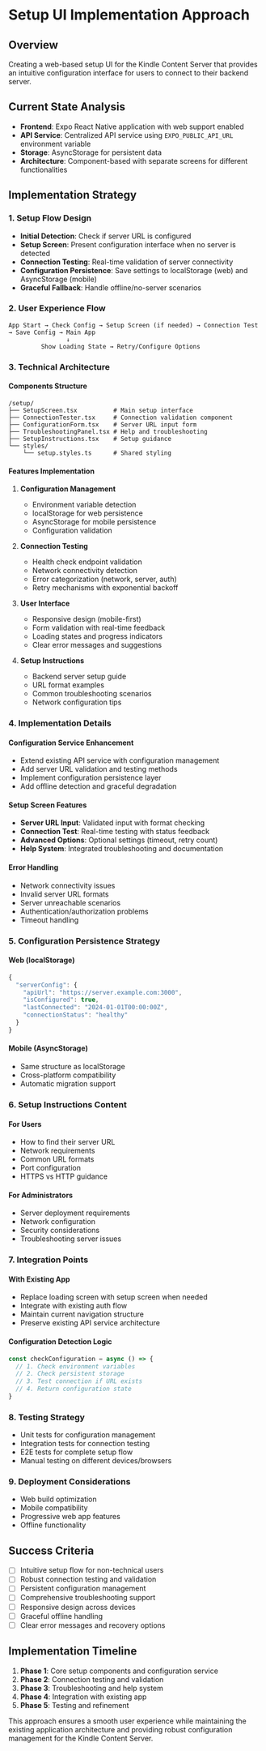 # Setup UI Implementation Approach

## Overview
Creating a web-based setup UI for the Kindle Content Server that provides an intuitive configuration interface for users to connect to their backend server.

## Current State Analysis
- **Frontend**: Expo React Native application with web support enabled
- **API Service**: Centralized API service using `EXPO_PUBLIC_API_URL` environment variable
- **Storage**: AsyncStorage for persistent data
- **Architecture**: Component-based with separate screens for different functionalities

## Implementation Strategy

### 1. Setup Flow Design
- **Initial Detection**: Check if server URL is configured
- **Setup Screen**: Present configuration interface when no server is detected
- **Connection Testing**: Real-time validation of server connectivity
- **Configuration Persistence**: Save settings to localStorage (web) and AsyncStorage (mobile)
- **Graceful Fallback**: Handle offline/no-server scenarios

### 2. User Experience Flow
```
App Start → Check Config → Setup Screen (if needed) → Connection Test → Save Config → Main App
                ↓
         Show Loading State → Retry/Configure Options
```

### 3. Technical Architecture

#### Components Structure
```
/setup/
├── SetupScreen.tsx          # Main setup interface
├── ConnectionTester.tsx     # Connection validation component
├── ConfigurationForm.tsx    # Server URL input form
├── TroubleshootingPanel.tsx # Help and troubleshooting
├── SetupInstructions.tsx    # Setup guidance
└── styles/
    └── setup.styles.ts      # Shared styling
```

#### Features Implementation
1. **Configuration Management**
   - Environment variable detection
   - localStorage for web persistence
   - AsyncStorage for mobile persistence
   - Configuration validation

2. **Connection Testing**
   - Health check endpoint validation
   - Network connectivity detection
   - Error categorization (network, server, auth)
   - Retry mechanisms with exponential backoff

3. **User Interface**
   - Responsive design (mobile-first)
   - Form validation with real-time feedback
   - Loading states and progress indicators
   - Clear error messages and suggestions

4. **Setup Instructions**
   - Backend server setup guide
   - URL format examples
   - Common troubleshooting scenarios
   - Network configuration tips

### 4. Implementation Details

#### Configuration Service Enhancement
- Extend existing API service with configuration management
- Add server URL validation and testing methods
- Implement configuration persistence layer
- Add offline detection and graceful degradation

#### Setup Screen Features
- **Server URL Input**: Validated input with format checking
- **Connection Test**: Real-time testing with status feedback
- **Advanced Options**: Optional settings (timeout, retry count)
- **Help System**: Integrated troubleshooting and documentation

#### Error Handling
- Network connectivity issues
- Invalid server URL formats
- Server unreachable scenarios
- Authentication/authorization problems
- Timeout handling

### 5. Configuration Persistence Strategy

#### Web (localStorage)
```javascript
{
  "serverConfig": {
    "apiUrl": "https://server.example.com:3000",
    "isConfigured": true,
    "lastConnected": "2024-01-01T00:00:00Z",
    "connectionStatus": "healthy"
  }
}
```

#### Mobile (AsyncStorage)
- Same structure as localStorage
- Cross-platform compatibility
- Automatic migration support

### 6. Setup Instructions Content

#### For Users
- How to find their server URL
- Network requirements
- Common URL formats
- Port configuration
- HTTPS vs HTTP guidance

#### For Administrators
- Server deployment requirements
- Network configuration
- Security considerations
- Troubleshooting server issues

### 7. Integration Points

#### With Existing App
- Replace loading screen with setup screen when needed
- Integrate with existing auth flow
- Maintain current navigation structure
- Preserve existing API service architecture

#### Configuration Detection Logic
```typescript
const checkConfiguration = async () => {
  // 1. Check environment variables
  // 2. Check persistent storage
  // 3. Test connection if URL exists
  // 4. Return configuration state
}
```

### 8. Testing Strategy
- Unit tests for configuration management
- Integration tests for connection testing
- E2E tests for complete setup flow
- Manual testing on different devices/browsers

### 9. Deployment Considerations
- Web build optimization
- Mobile compatibility
- Progressive web app features
- Offline functionality

## Success Criteria
- [ ] Intuitive setup flow for non-technical users
- [ ] Robust connection testing and validation
- [ ] Persistent configuration management
- [ ] Comprehensive troubleshooting support
- [ ] Responsive design across devices
- [ ] Graceful offline handling
- [ ] Clear error messages and recovery options

## Implementation Timeline
1. **Phase 1**: Core setup components and configuration service
2. **Phase 2**: Connection testing and validation
3. **Phase 3**: Troubleshooting and help system
4. **Phase 4**: Integration with existing app
5. **Phase 5**: Testing and refinement

This approach ensures a smooth user experience while maintaining the existing application architecture and providing robust configuration management for the Kindle Content Server.